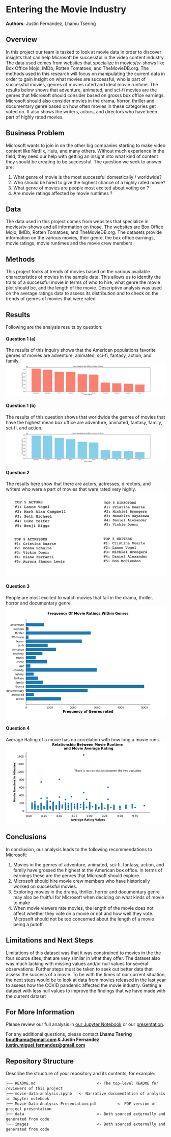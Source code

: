 # Entering the Movie Industry

**Authors**: Justin Fernandez, Lhamu Tsering

## Overview


In this project our team is tasked to look at movie data in order to discover insights that can help Microsoft be successful in the video content industry. The data used comes from websites that specialize in movies/tv-shows like Box Office Mojo, IMDb, Rotten Tomatoes, and TheMovieDB.org. The methods used in this research will focus on manipulating the current data in order to gain insight on what movies are successful, who is part of successful movies, genres of movies rated and ideal movie runtime. The results below shows that adventure, animated, and sci-fi movies are the genres that Microsoft should consider based on grosss box office earnings. Microsoft should also consider movies in the drama, horror, thriller and documentary genre based on how often movies in these categories get voted on. It also shows the writers, actors, and directors who have been part of highly rated movies.


## Business Problem


Microsoft wants to join in on the other big companies starting to make video content like Netflix, Hulu, and many others. Without much experience in the field, they need our help with getting an insight into what kind of content they should be creating to be successful. The question we seek to answer are:

1. What genre of movie is the most successful domestically / worldwide?
2. Who should be hired to give the highest chance of a highly rated movie?
3. What genre of movies are people most excited about voting on ?
4. Are movie ratings affected by movie runtimes ?


## Data


The data used in this project comes from websites that specialize in movies/tv-shows and all information on those. The websites are Box Office Mojo, IMDb, Rotten Tomatoes, and TheMovieDB.org.
The datasets provide information on the various movies, their genre, the box office earnings, movie ratings, movie runtimes and the movie crew members.


## Methods


This project looks at trends of movies based on the various available characteristics of movies in the sample data. This allows us to identify the traits of a successful movie in terms of who to hire, what genre the movie plot should be, and the length of the movie.
Descriptive analysis was used on the average ratings data to assess its distribution and to check on the trends of genres of movies that were rated


## Results

Following are the analysis results by question:

#### Question 1 (a)
The results of this inquiry shows that the American populations favorite genres of movies are adventure, animated, sci-fi, fantasy, action, and family.
![Box Office Domestic](./images/Genre_vs_boxoffice.png)

#### Question 1 (b)
The results of this question shows that worldwide the genres of movies that have the highest mean box office are adventure, animated, fantasy, family, sci-fi, and action.
![Box Office Worldwide](./images/Genre_vs_WWboxoffice.png)

#### Question 2
The results here show that there are actors, actresses, directors, and writers who were a part of movies that were rated very highly.
![Personnel to Hire](./images/who_to_hire.png)

#### Question 3
People are most excited to watch movies that fall in the drama, thriller. horror and documentary genre
![Genre of movies rated](./images/No_of_ratings_within_genre.png)

#### Question 4
Average Rating of a movie has no correlation with how long a movie runs.
![Movie runtime](./images/Movie_Runtime_and_Average_Rating_Corr.png)

## Conclusions

In conclusion, our analysis leads to the following recommendations to Microsoft:

1. Movies in the genres of adventure, animated, sci-fi, fantasy, action, and family have grossed the highest at the American box office. In terms of earnings these are the genres that Microsoft should explore.
2. Microsoft should hire movie crew members who have historically worked on successful movies.
3. Exploring movies in the drama, thriller, horror and documentary genre may also be fruitful for Microsoft when deciding on what kinds of movie to make
4. When movie viewers rate movies, the length of the movie does not affect whether they vote on a movie or not and how well they vote. Microsoft should not be too concerned about the length of a movie being a putoff.


## Limitations and Next Steps

Limitations of this dataset was that it was constrained to movies in the the four source sites, that are very similar in what they offer. The dataset also was much lacking with missing values and/or null values for several observations. Further steps must be taken to seek out better data that assess the success of a movie.
To be with the times of our current situation, the next steps would be to look at data from movies released in the last year to assess how the COVID pandemic affected the movie industry. Getting a dataset with less null values to improve the findings that we have made with the current dataset


## For More Information

Please review our full analysis in [our Jupyter Notebook](./movie-data-analysis.ipynb) or our [presentation](./Movie-Data-Analysis-Presentation.pdf).

For any additional questions, please contact **Lhamu Tsering boutlhamu@gmail.com & Justin Fernandez justin.miguel.fernandez@gmail.com**

## Repository Structure

Describe the structure of your repository and its contents, for example:

```
├── README.md                           <- The top-level README for reviewers of this project
├── movie-data-analysis.ipynb   <- Narrative documentation of analysis in Jupyter notebook
├── Movie-Data-Analysis-Presentation.pdf         <- PDF version of project presentation
├── data                                <- Both sourced externally and generated from code
└── images                              <- Both sourced externally and generated from code
```
